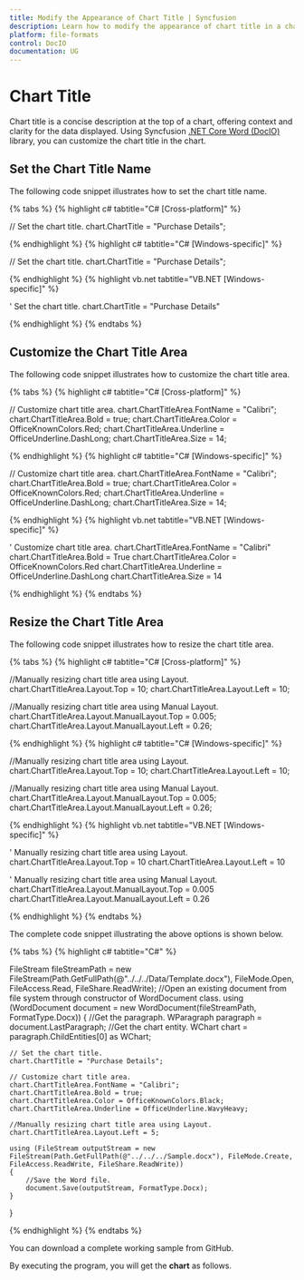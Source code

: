```yaml
---
title: Modify the Appearance of Chart Title | Syncfusion
description: Learn how to modify the appearance of chart title in a chart in a Word document using Syncfusion .NET Core Word (DocIO) library without Microsoft Word.
platform: file-formats
control: DocIO
documentation: UG
---
```


# Chart Title

Chart title is a concise description at the top of a chart, offering context and clarity for the data displayed. Using Syncfusion [.NET Core Word (DocIO)](https://www.syncfusion.com/document-processing/word-framework/net-core/word-library) library, you can customize the chart title in the chart.

## Set the Chart Title Name

The following code snippet illustrates how to set the chart title name.

{% tabs %}
{% highlight c# tabtitle="C# [Cross-platform]" %}

// Set the chart title.
chart.ChartTitle = "Purchase Details";

{% endhighlight %}
{% highlight c# tabtitle="C# [Windows-specific]" %}

// Set the chart title.
chart.ChartTitle = "Purchase Details";

{% endhighlight %}
{% highlight vb.net tabtitle="VB.NET [Windows-specific]" %}

' Set the chart title.
chart.ChartTitle = "Purchase Details"

{% endhighlight %}
{% endtabs %}

## Customize the Chart Title Area

The following code snippet illustrates how to customize the chart title area.

{% tabs %}
{% highlight c# tabtitle="C# [Cross-platform]" %}

// Customize chart title area.
chart.ChartTitleArea.FontName = "Calibri";
chart.ChartTitleArea.Bold = true;
chart.ChartTitleArea.Color = OfficeKnownColors.Red;
chart.ChartTitleArea.Underline = OfficeUnderline.DashLong;
chart.ChartTitleArea.Size = 14;

{% endhighlight %}
{% highlight c# tabtitle="C# [Windows-specific]" %}

// Customize chart title area.
chart.ChartTitleArea.FontName = "Calibri";
chart.ChartTitleArea.Bold = true;
chart.ChartTitleArea.Color = OfficeKnownColors.Red;
chart.ChartTitleArea.Underline = OfficeUnderline.DashLong;
chart.ChartTitleArea.Size = 14;

{% endhighlight %}
{% highlight vb.net tabtitle="VB.NET [Windows-specific]" %}

' Customize chart title area.
chart.ChartTitleArea.FontName = "Calibri"
chart.ChartTitleArea.Bold = True
chart.ChartTitleArea.Color = OfficeKnownColors.Red
chart.ChartTitleArea.Underline = OfficeUnderline.DashLong
chart.ChartTitleArea.Size = 14

{% endhighlight %}
{% endtabs %}

## Resize the Chart Title Area

The following code snippet illustrates how to resize the chart title area.

{% tabs %}
{% highlight c# tabtitle="C# [Cross-platform]" %}

//Manually resizing chart title area using Layout.
chart.ChartTitleArea.Layout.Top = 10;
chart.ChartTitleArea.Layout.Left = 10;

//Manually resizing chart title area using Manual Layout.
chart.ChartTitleArea.Layout.ManualLayout.Top = 0.005;
chart.ChartTitleArea.Layout.ManualLayout.Left = 0.26;

{% endhighlight %}
{% highlight c# tabtitle="C# [Windows-specific]" %}

//Manually resizing chart title area using Layout.
chart.ChartTitleArea.Layout.Top = 10;
chart.ChartTitleArea.Layout.Left = 10;

//Manually resizing chart title area using Manual Layout.
chart.ChartTitleArea.Layout.ManualLayout.Top = 0.005;
chart.ChartTitleArea.Layout.ManualLayout.Left = 0.26;

{% endhighlight %}
{% highlight vb.net tabtitle="VB.NET [Windows-specific]" %}

' Manually resizing chart title area using Layout.
chart.ChartTitleArea.Layout.Top = 10
chart.ChartTitleArea.Layout.Left = 10

' Manually resizing chart title area using Manual Layout.
chart.ChartTitleArea.Layout.ManualLayout.Top = 0.005
chart.ChartTitleArea.Layout.ManualLayout.Left = 0.26

{% endhighlight %}
{% endtabs %}

The complete code snippet illustrating the above options is shown below.

{% tabs %}
{% highlight c# tabtitle="C#" %}

FileStream fileStreamPath = new FileStream(Path.GetFullPath(@"../../../Data/Template.docx"), FileMode.Open, FileAccess.Read, FileShare.ReadWrite);
//Open an existing document from file system through constructor of WordDocument class.
using (WordDocument document = new WordDocument(fileStreamPath, FormatType.Docx))
{
    //Get the paragraph.
    WParagraph paragraph = document.LastParagraph;
    //Get the chart entity.
    WChart chart = paragraph.ChildEntities[0] as WChart;

    // Set the chart title.
    chart.ChartTitle = "Purchase Details";

    // Customize chart title area.
    chart.ChartTitleArea.FontName = "Calibri";
    chart.ChartTitleArea.Bold = true;
    chart.ChartTitleArea.Color = OfficeKnownColors.Black;
    chart.ChartTitleArea.Underline = OfficeUnderline.WavyHeavy;

    //Manually resizing chart title area using Layout.
    chart.ChartTitleArea.Layout.Left = 5;
   
    using (FileStream outputStream = new FileStream(Path.GetFullPath(@"../../../Sample.docx"), FileMode.Create, FileAccess.ReadWrite, FileShare.ReadWrite))
    {
        //Save the Word file.
        document.Save(outputStream, FormatType.Docx);
    }
}

{% endhighlight %}
{% endtabs %}

You can download a complete working sample from GitHub.

By executing the program, you will get the **chart** as follows.